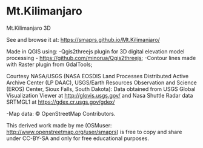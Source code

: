 # Mt.Kilimanjaro
Mt.Kilimanjaro 3D
 
See and browse it at: https://smaprs.github.io/Mt.Kilimanjaro/
  
Made in QGIS using: -Qgis2threejs plugin for 3D digital elevation model processing - https://github.com/minorua/Qgis2threejs;
-Contour lines made with Raster plugin from GdalTools;  
  
Courtesy NASA/USGS (NASA EOSDIS Land Processes Distributed Active Archive Center (LP DAAC), USGS/Earth Resources Observation and Science (EROS) Center, Sioux Falls, South Dakota):
Data obtained from USGS Global Visualization Viewer at http://glovis.usgs.gov/ and Nasa Shuttle Radar data SRTMGL1 at https://gdex.cr.usgs.gov/gdex/  
  
-Map data: © OpenStreetMap Contributors.  
  
This derived work made by me (OSMuser: http://www.openstreetmap.org/user/smaprs) is free to copy and share under CC-BY-SA and only for free educational purposes.
